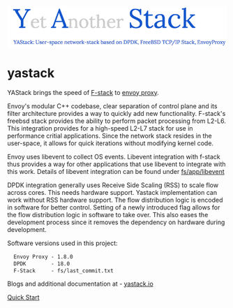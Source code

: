 ![](yastack.png)

# yastack
YAStack brings the speed of [F-stack](fs/) to [envoy proxy](ev/).

Envoy's modular C++ codebase, clear separation of control plane and its filter architecture provides a way to quickly add new functionality. F-stack's freebsd stack provides the ability to perform packet processing from L2-L6. This integration provides for a high-speed L2-L7 stack for use in performance critial applications. Since the network stack resides in the user-space, it allows for quick iterations without modifying kernel code.

Envoy uses libevent to collect OS events. Libevent integration with f-stack thus provides a way for other applications that use libevent to integrate with this work. Details of libevent integration can be found under [fs/app/libevent](fs/app/libevent)

DPDK integration generally uses Receive Side Scaling (RSS) to scale flow across cores. This needs hardware support. Yastack implementation can work without RSS hardware support. The flow distribution logic is encoded in software for better control. Setting of a newly introduced flag allows for the flow distribution logic in software to take over. This also eases the development process since it removes the dependency on hardware during development.

Software versions used in this project:

```
  Envoy Proxy - 1.8.0
  DPDK        - 18.0
  F-Stack     - fs/last_commit.txt
```

Blogs and additional documentation at - [yastack.io](https://yastack.io)

[Quick Start](docs/Start-here.md)
